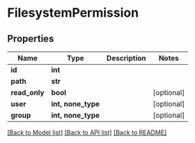 # FilesystemPermission


## Properties

Name | Type | Description | Notes
------------ | ------------- | ------------- | -------------
**id** | **int** |  | 
**path** | **str** |  | 
**read_only** | **bool** |  | [optional] 
**user** | **int, none_type** |  | [optional] 
**group** | **int, none_type** |  | [optional] 

[[Back to Model list]](../#documentation-for-models) [[Back to API list]](../#documentation-for-api-endpoints) [[Back to README]](../)


